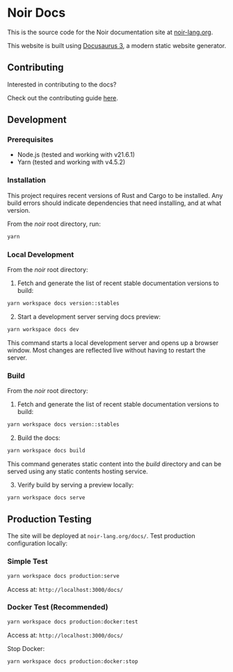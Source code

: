 # Noir Docs

This is the source code for the Noir documentation site at [noir-lang.org](https://noir-lang.org).

This website is built using [Docusaurus 3](https://docusaurus.io/), a modern static website
generator.

## Contributing

Interested in contributing to the docs?

Check out the contributing guide [here](../CONTRIBUTING.md).

## Development

### Prerequisites

- Node.js (tested and working with v21.6.1)
- Yarn (tested and working with v4.5.2)

### Installation

This project requires recent versions of Rust and Cargo to be installed.
Any build errors should indicate dependencies that need installing, and at what version.

From the _noir_ root directory, run:

```sh
yarn
```

### Local Development

From the _noir_ root directory:

1. Fetch and generate the list of recent stable documentation versions to build:

```sh
yarn workspace docs version::stables
```

2. Start a development server serving docs preview:

```sh
yarn workspace docs dev
```

This command starts a local development server and opens up a browser window. Most changes are
reflected live without having to restart the server.

### Build

From the _noir_ root directory:

1. Fetch and generate the list of recent stable documentation versions to build:

```sh
yarn workspace docs version::stables
```

2. Build the docs:

```sh
yarn workspace docs build
```

This command generates static content into the _build_ directory and can be served using any static
contents hosting service.

3. Verify build by serving a preview locally:

```sh
yarn workspace docs serve
```

## Production Testing

The site will be deployed at `noir-lang.org/docs/`. Test production configuration locally:

### Simple Test
```sh
yarn workspace docs production:serve
```
Access at: `http://localhost:3000/docs/`

### Docker Test (Recommended)
```sh
yarn workspace docs production:docker:test
```
Access at: `http://localhost:3000/docs/`

Stop Docker:
```sh
yarn workspace docs production:docker:stop
```
